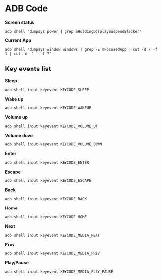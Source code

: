 # ADB Code


**Screen status**

`adb shell "dumpsys power | grep mHoldingDisplaySuspendBlocker"`


**Current App**

`adb shell "dumpsys window windows | grep -E mFocusedApp | cut -d / -f 1 | cut -d  ' ' -f 7"`


## Key events list


**Sleep**

`adb shell input keyevent KEYCODE_SLEEP`


**Wake up**

`adb shell input keyevent KEYCODE_WAKEUP`


**Volume up**

`adb shell input keyevent KEYCODE_VOLUME_UP`


**Volume down**

`adb shell input keyevent KEYCODE_VOLUME_DOWN`


**Enter**

`adb shell input keyevent KEYCODE_ENTER`


**Escape**

`adb shell input keyevent KEYCODE_ESCAPE`


**Back**

`adb shell input keyevent KEYCODE_BACK`


**Home**

`adb shell input keyevent KEYCODE_HOME`


**Next**

`adb shell input keyevent KEYCODE_MEDIA_NEXT`


**Prev**

`adb shell input keyevent KEYCODE_MEDIA_PREV`


**Play/Pause**

`adb shell input keyevent KEYCODE_MEDIA_PLAY_PAUSE`